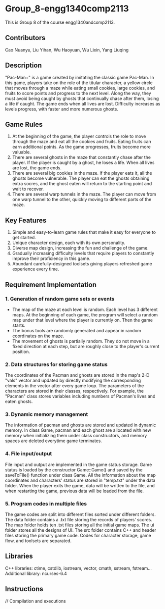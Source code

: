 # Group_8-engg1340comp2113
This is Group 8 of the course engg1340andcomp2113.


## Contributors
Cao Nuanyu, Liu Yihan, Wu Haoyuan, Wu Lixin, Yang Liuqing

## Description
"Pac-Man+" is a game created by imitating the classic game Pac-Man. In this game, players take on the role of the titular character, a yellow circle that moves through a maze while eating small cookies, large cookies, and fruits to score points and progress to the next level. Along the way, they must avoid being caught by  ghosts that continually chase after them, losing a life if caught. The game ends when all lives are lost. Difficulty increases as levels progress, with faster and more numerous ghosts.

## Game Rules
1. At the beginning of the game, the player controls the role to move through the maze and eat all the cookies and fruits. Eating fruits can earn additional points. As the game progresses, fruits become more valuable.
2. There are several ghosts in the maze that constantly chase after the player. If the player is caught by a ghost, he loses a life. When all lives are lost, the game ends.
3. There are several big cookies in the maze. If the player eats it, all the ghosts become vulnerable. The player can eat the ghosts obtaining extra socres, and the ghost eaten will return to the starting point and wait to recover.
4. There are several warp tunnels in the maze. The player can move from one warp tunnel to the other, quickly moving to different parts of the maze.

## Key Features
1. Simple and easy-to-learn game rules that make it easy for everyone to get started.
2. Unique character design, each with its own personality.
3. Diverse map design, increasing the fun and challenge of the game.
4. Gradually increasing difficulty levels that require players to constantly improve their proficiency in this game.
5. Abundant carefully-designed toolsets giving players refreshed game experience every time.

## Requirement Implementation
### 1. Generation of random game sets or events
* The map of the maze at each level is random. Each level has 3 different maps. At the beginning of each game, the program will select a random map under that level where the player is currently on. Then the game starts.<br>
* The bonus tools are randomly generated and appear in random coordinates on the maze.<br>
* The movement of ghosts is partially random. They do not move in a fixed direction at each step, but are roughly close to the player's current position.<br>

### 2. Data structures for storing game status
The coordinates of the Pacman and ghosts are stored in the map's 2-D "vals" vector and updated by directly modifying the corresponding elements in the vector after every game loop. The parameters of the characters are stored in their classes, respectively. For example, the "Pacman" class stores variables including numbers of Pacman's lives and eaten ghosts.
### 3. Dynamic memory management
The information of pacman and ghosts are stored and updated in dynamic memory. In class Game, pacman and each ghost are allocated with new memory when initializing them under class constructors, and memory spaces are deleted everytime game terminates.
### 4. File input/output
File input and output are implemented in the game status storage. Game status is loaded by the constructor Game::Game() and saved by the saveToFile() function under class Game. All the information about the map coordinates and characters' status are stored in "temp.txt" under the data folder. When the player exits the game, data will be written to the file, and when restarting the game, previous data will be loaded from the file. 
### 5. Program codes in multiple files
The game codes are split into different files sorted under different folders. The data folder contains a .txt file storing the records of players' scores. The map folder holds ten .txt files storing all the initial game maps. The ui folder stores all the designs of UI. The src folder contains C++ and header files storing the primary game code. Codes for character storage, game flow, and toolsets are separated. 

## Libraries
C++ libraries: ctime, cstdlib, iostream, vector, cmath, sstream, fstream...
Additional library: ncurses-6.4

## Instructions
// Compilation and executions


